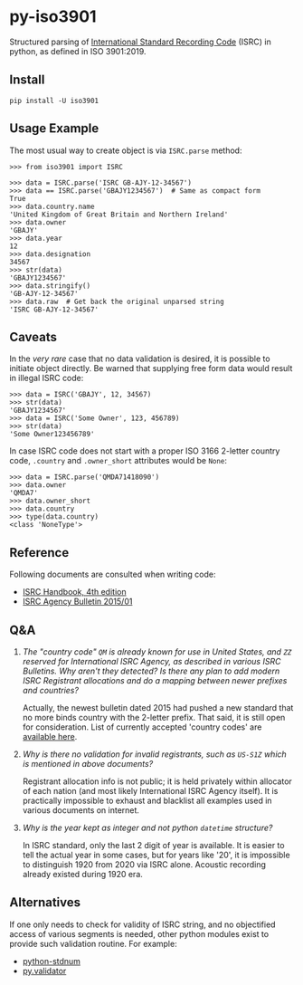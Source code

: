 # py-iso3901
Structured parsing of [International Standard Recording Code](https://isrc.ifpi.org/en/) (ISRC) in python, as defined in ISO 3901:2019.

## Install

`pip install -U iso3901`

## Usage Example

The most usual way to create object is via `ISRC.parse` method:

```pycon
>>> from iso3901 import ISRC

>>> data = ISRC.parse('ISRC GB-AJY-12-34567')
>>> data == ISRC.parse('GBAJY1234567')  # Same as compact form
True
>>> data.country.name
'United Kingdom of Great Britain and Northern Ireland'
>>> data.owner
'GBAJY'
>>> data.year
12
>>> data.designation
34567
>>> str(data)
'GBAJY1234567'
>>> data.stringify()
'GB-AJY-12-34567'
>>> data.raw  # Get back the original unparsed string
'ISRC GB-AJY-12-34567'
```

## Caveats

In the _very rare_ case that no data validation is desired, it is possible to initiate object directly. Be warned that supplying free form data would result in illegal ISRC code:

```pycon
>>> data = ISRC('GBAJY', 12, 34567)
>>> str(data)
'GBAJY1234567'
>>> data = ISRC('Some Owner', 123, 456789)
>>> str(data)
'Some Owner123456789'
```

In case ISRC code does not start with a proper ISO 3166 2-letter country code, `.country` and `.owner_short` attributes would be `None`:

```pycon
>>> data = ISRC.parse('QMDA71418090')
>>> data.owner
'QMDA7'
>>> data.owner_short
>>> data.country
>>> type(data.country)
<class 'NoneType'>
```

## Reference

Following documents are consulted when writing code:

- [ISRC Handbook, 4th edition](https://www.ifpi.org/wp-content/uploads/2021/02/ISRC_Handbook.pdf)
- [ISRC Agency Bulletin 2015/01](https://isrc.ifpi.org/downloads/ISRC_Bulletin-2015-01.pdf)

## Q&A

1. _The "country code" `QM` is already known for use in United States, and `ZZ` reserved for International ISRC Agency, as described in various ISRC Bulletins. Why aren't they detected? Is there any plan to add modern ISRC Registrant allocations and do a mapping between newer prefixes and countries?_

   Actually, the newest bulletin dated 2015 had pushed a new standard that no more binds country with the 2-letter prefix. That said, it is still open for consideration. List of currently accepted 'country codes' are [available here](https://isrc.ifpi.org/downloads/Valid_Characters.pdf).

2. _Why is there no validation for invalid registrants, such as `US-S1Z` which is mentioned in above documents?_

   Registrant allocation info is not public; it is held privately within allocator of each nation (and most likely International ISRC Agency itself). It is practically impossible to exhaust and blacklist all examples used in various documents on internet.

3. _Why is the year kept as integer and not python `datetime` structure?_

   In ISRC standard, only the last 2 digit of year is available. It is easier to tell the actual year in some cases, but for years like '20', it is impossible to distinguish 1920 from 2020 via ISRC alone. Acoustic recording already existed during 1920 era.

## Alternatives

If one only needs to check for validity of ISRC string, and no objectified access of various segments is needed, other python modules exist to provide such validation routine. For example:

- [python-stdnum](https://pypi.org/project/python-stdnum/)
- [py.validator](https://pypi.org/project/py-validator/)
